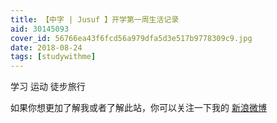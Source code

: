 ```yaml
---
title: 【中字 | Jusuf 】开学第一周生活记录
aid: 30145093
cover_id: 56766ea43f6fcd56a979dfa5d3e517b9778309c9.jpg
date: 2018-08-24
tags: [studywithme]
---
```

学习 运动 徒步旅行

如果你想更加了解我或者了解此站，你可以关注一下我的 [新浪微博](https://weibo.com/wudalanggd)

